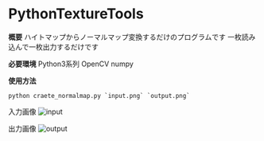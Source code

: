 # PythonTextureTools

**概要**
ハイトマップからノーマルマップ変換するだけのプログラムです
一枚読み込んで一枚出力するだけです

**必要環境**
Python3系列
OpenCV
numpy

**使用方法**

```
python craete_normalmap.py `input.png` `output.png`
```

入力画像
![input](https://user-images.githubusercontent.com/17964176/121806786-40d32800-cc8c-11eb-8df5-9f3f4bbff444.png)

出力画像
![output](https://user-images.githubusercontent.com/17964176/121806788-43ce1880-cc8c-11eb-8b84-ac5c51f107a3.png)

